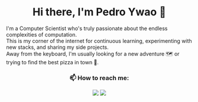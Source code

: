 <h1 align="center">Hi there, I'm Pedro Ywao 👋</h1>

<a align="center">
I'm a Computer Scientist who's truly passionate about the endless complexities of computation. <br/>
This is my corner of the internet for continuous learning, experimenting with new stacks, and sharing my side projects. <br/>
Away from the keyboard, I'm usually looking for a new adventure 🗺️ or trying to find the best pizza in town 🍕.
</a>

<div align="center">
  
  <h3>📫 How to reach me:</h3>
  <p>
    <a href="https://linkedin.com/in/ywaofugimoto" target="_blank"><img src="https://img.shields.io/badge/LinkedIn-0077B5?style=for-the-badge&logo=linkedin&logoColor=white" /></a>
    <a href="mailto:fugimoto.ywao@gmail.com" target="_blank"><img src="https://img.shields.io/badge/Email-D14836?style=for-the-badge&logo=gmail&logoColor=white" /></a>
  </p>
  
  <br/>
</div>
